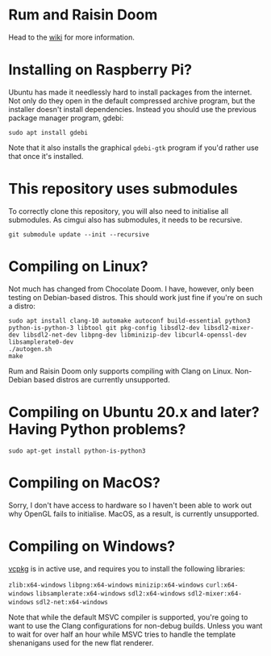 # Rum and Raisin Doom

Head to the [wiki](https://github.com/GooberMan/rum-and-raisin-doom/wiki) for more information.

# Installing on Raspberry Pi?

Ubuntu has made it needlessly hard to install packages from the internet. Not only do they open in the default compressed archive program, but the installer doesn't install dependencies. Instead you should use the previous package manager program, gdebi:

```
sudo apt install gdebi
```

Note that it also installs the graphical `gdebi-gtk` program if you'd rather use that once it's installed.

# This repository uses submodules

To correctly clone this repository, you will also need to initialise all submodules. As cimgui also has submodules, it needs to be recursive.

```
git submodule update --init --recursive
```

# Compiling on Linux?

Not much has changed from Chocolate Doom. I have, however, only been testing on Debian-based distros. This should work just fine if you're on such a distro:
```
sudo apt install clang-10 automake autoconf build-essential python3 python-is-python-3 libtool git pkg-config libsdl2-dev libsdl2-mixer-dev libsdl2-net-dev libpng-dev libminizip-dev libcurl4-openssl-dev libsamplerate0-dev
./autogen.sh
make
```

Rum and Raisin Doom only supports compiling with Clang on Linux. Non-Debian based distros are currently unsupported.

# Compiling on Ubuntu 20.x and later? Having Python problems?

```
sudo apt-get install python-is-python3
```

# Compiling on MacOS?

Sorry, I don't have access to hardware so I haven't been able to work out why OpenGL fails to initialise. MacOS, as a result, is currently unsupported.

# Compiling on Windows?

[vcpkg](https://github.com/Microsoft/vcpkg/) is in active use, and requires you to install the following libraries:

`zlib:x64-windows`
`libpng:x64-windows`
`minizip:x64-windows`
`curl:x64-windows`
`libsamplerate:x64-windows`
`sdl2:x64-windows`
`sdl2-mixer:x64-windows`
`sdl2-net:x64-windows`

Note that while the default MSVC compiler is supported, you're going to want to use the Clang configurations for non-debug builds. Unless you want to wait for over half an hour while MSVC tries to handle the template shenanigans used for the new flat renderer.
